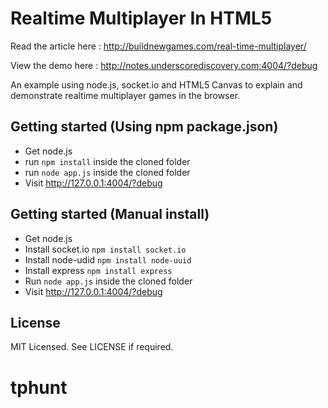 Realtime Multiplayer In HTML5
=============================

Read the article here : 
http://buildnewgames.com/real-time-multiplayer/

View the demo here :
http://notes.underscorediscovery.com:4004/?debug

An example using node.js, socket.io and HTML5 Canvas to explain and demonstrate realtime multiplayer games in the browser.

## Getting started (Using npm package.json)
* Get node.js
* run `npm install` inside the cloned folder
* run `node app.js` inside the cloned folder
* Visit http://127.0.0.1:4004/?debug

## Getting started (Manual install)

* Get node.js
* Install socket.io `npm install socket.io`
* Install node-udid `npm install node-uuid`
* Install express `npm install express`
* Run `node app.js` inside the cloned folder
* Visit http://127.0.0.1:4004/?debug

## License

MIT Licensed. 
See LICENSE if required.

# tphunt
